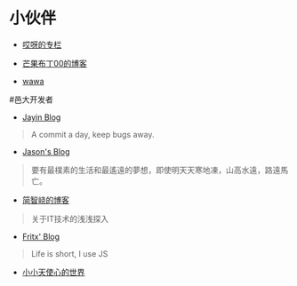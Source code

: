 # 小伙伴

- [哎呀的专栏](http://blog.csdn.net/odiecn)

- [芒果布丁00的博客](http://blog.csdn.net/u013174689?viewmode=list)

- [wawa](http://blog.csdn.net/wawa1203)

#邑大开发者
- [Jayin Blog](http://jayin.github.io/blog/index.html)
>A commit a day, keep bugs away.

- [Jason's Blog](http://jacsonlee.github.io/Blog/)
>要有最樸素的生活和最遙遠的夢想，即使明天天寒地凍，山高水遠，路遠馬亡。

- [简智峣的博客](http://ankerjam.sinaapp.com/)
>关于IT技术的浅浅探入

- [Fritx' Blog](http://blog.fritx.me/)
>Life is short, I use JS

- [小小天使心的世界](http://blog.sina.com.cn/xxryme)

